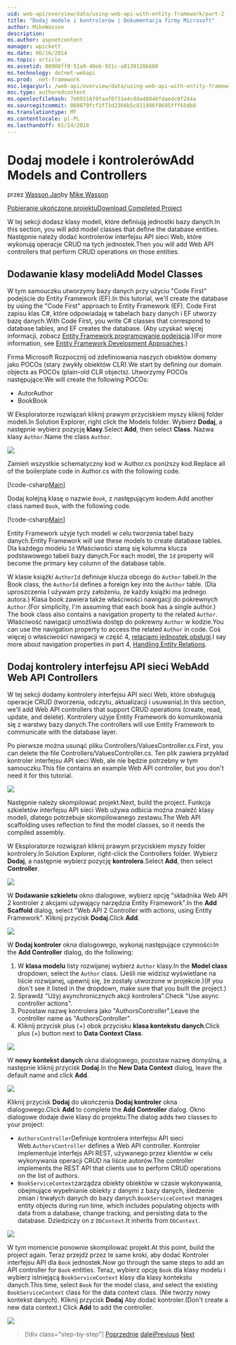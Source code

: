 ```yaml
---
uid: web-api/overview/data/using-web-api-with-entity-framework/part-2
title: "Dodaj modele i kontrolerów | Dokumentacja firmy Microsoft"
author: MikeWasson
description: 
ms.author: aspnetcontent
manager: wpickett
ms.date: 06/16/2014
ms.topic: article
ms.assetid: 88908ff8-51a9-40eb-931c-a8139128b680
ms.technology: dotnet-webapi
ms.prod: .net-framework
msc.legacyurl: /web-api/overview/data/using-web-api-with-entity-framework/part-2
msc.type: authoredcontent
ms.openlocfilehash: 7e09316f0faaf0731e4cdda48040fdaedc0f244a
ms.sourcegitcommit: 060879fcf3f73d2366b5c811986f8695fff65db8
ms.translationtype: MT
ms.contentlocale: pl-PL
ms.lasthandoff: 01/24/2018
---
```

<a name="add-models-and-controllers"></a><span data-ttu-id="0f4d5-102">Dodaj modele i kontrolerów</span><span class="sxs-lookup"><span data-stu-id="0f4d5-102">Add Models and Controllers</span></span>
====================
<span data-ttu-id="0f4d5-103">przez [Wasson Jan](https://github.com/MikeWasson)</span><span class="sxs-lookup"><span data-stu-id="0f4d5-103">by [Mike Wasson](https://github.com/MikeWasson)</span></span>

[<span data-ttu-id="0f4d5-104">Pobieranie ukończone projektu</span><span class="sxs-lookup"><span data-stu-id="0f4d5-104">Download Completed Project</span></span>](https://github.com/MikeWasson/BookService)

<span data-ttu-id="0f4d5-105">W tej sekcji dodasz klasy modeli, które definiują jednostki bazy danych.</span><span class="sxs-lookup"><span data-stu-id="0f4d5-105">In this section, you will add model classes that define the database entities.</span></span> <span data-ttu-id="0f4d5-106">Następnie należy dodać kontrolerów interfejsu API sieci Web, które wykonują operacje CRUD na tych jednostek.</span><span class="sxs-lookup"><span data-stu-id="0f4d5-106">Then you will add Web API controllers that perform CRUD operations on those entities.</span></span>

## <a name="add-model-classes"></a><span data-ttu-id="0f4d5-107">Dodawanie klasy modeli</span><span class="sxs-lookup"><span data-stu-id="0f4d5-107">Add Model Classes</span></span>

<span data-ttu-id="0f4d5-108">W tym samouczku utworzymy bazy danych przy użyciu "Code First" podejście do Entity Framework (EF).</span><span class="sxs-lookup"><span data-stu-id="0f4d5-108">In this tutorial, we'll create the database by using the "Code First" approach to Entity Framework (EF).</span></span> <span data-ttu-id="0f4d5-109">Code First zapisu klas C#, które odpowiadają w tabelach bazy danych i EF utworzy bazę danych.</span><span class="sxs-lookup"><span data-stu-id="0f4d5-109">With Code First, you write C# classes that correspond to database tables, and EF creates the database.</span></span> <span data-ttu-id="0f4d5-110">(Aby uzyskać więcej informacji, zobacz [Entity Framework programowanie podejścia](https://msdn.microsoft.com/library/ms178359%28v=vs.110%29.aspx#dbfmfcf).)</span><span class="sxs-lookup"><span data-stu-id="0f4d5-110">(For more information, see [Entity Framework Development Approaches](https://msdn.microsoft.com/library/ms178359%28v=vs.110%29.aspx#dbfmfcf).)</span></span>

<span data-ttu-id="0f4d5-111">Firma Microsoft Rozpocznij od zdefiniowania naszych obiektów domeny jako POCOs (stary zwykły obiektów CLR).</span><span class="sxs-lookup"><span data-stu-id="0f4d5-111">We start by defining our domain objects as POCOs (plain-old CLR objects).</span></span> <span data-ttu-id="0f4d5-112">Utworzymy POCOs następujące:</span><span class="sxs-lookup"><span data-stu-id="0f4d5-112">We will create the following POCOs:</span></span>

- <span data-ttu-id="0f4d5-113">Autor</span><span class="sxs-lookup"><span data-stu-id="0f4d5-113">Author</span></span>
- <span data-ttu-id="0f4d5-114">Book</span><span class="sxs-lookup"><span data-stu-id="0f4d5-114">Book</span></span>

<span data-ttu-id="0f4d5-115">W Eksploratorze rozwiązań kliknij prawym przyciskiem myszy kliknij folder modeli.</span><span class="sxs-lookup"><span data-stu-id="0f4d5-115">In Solution Explorer, right click the Models folder.</span></span> <span data-ttu-id="0f4d5-116">Wybierz **Dodaj**, a następnie wybierz pozycję **klasy**.</span><span class="sxs-lookup"><span data-stu-id="0f4d5-116">Select **Add**, then select **Class**.</span></span> <span data-ttu-id="0f4d5-117">Nazwa klasy `Author`.</span><span class="sxs-lookup"><span data-stu-id="0f4d5-117">Name the class `Author`.</span></span>

![](part-2/_static/image1.png)

<span data-ttu-id="0f4d5-118">Zamień wszystkie schematyczny kod w Author.cs poniższy kod.</span><span class="sxs-lookup"><span data-stu-id="0f4d5-118">Replace all of the boilerplate code in Author.cs with the following code.</span></span>

[!code-csharp[Main](part-2/samples/sample1.cs)]

<span data-ttu-id="0f4d5-119">Dodaj kolejną klasę o nazwie `Book`, z następującym kodem.</span><span class="sxs-lookup"><span data-stu-id="0f4d5-119">Add another class named `Book`, with the following code.</span></span>

[!code-csharp[Main](part-2/samples/sample2.cs)]

<span data-ttu-id="0f4d5-120">Entity Framework użyje tych modeli w celu tworzenia tabel bazy danych.</span><span class="sxs-lookup"><span data-stu-id="0f4d5-120">Entity Framework will use these models to create database tables.</span></span> <span data-ttu-id="0f4d5-121">Dla każdego modelu `Id` Właściwości staną się kolumna klucza podstawowego tabeli bazy danych.</span><span class="sxs-lookup"><span data-stu-id="0f4d5-121">For each model, the `Id` property will become the primary key column of the database table.</span></span>

<span data-ttu-id="0f4d5-122">W klasie książki `AuthorId` definiuje klucza obcego do `Author` tabeli.</span><span class="sxs-lookup"><span data-stu-id="0f4d5-122">In the Book class, the `AuthorId` defines a foreign key into the `Author` table.</span></span> <span data-ttu-id="0f4d5-123">(Dla uproszczenia I używam przy założeniu, że każdy książki ma jednego autora.) Klasa book zawiera także właściwości nawigacji do pokrewnych `Author`.</span><span class="sxs-lookup"><span data-stu-id="0f4d5-123">(For simplicity, I'm assuming that each book has a single author.) The book class also contains a navigation property to the related `Author`.</span></span> <span data-ttu-id="0f4d5-124">Właściwość nawigacji umożliwia dostęp do pokrewny `Author` w kodzie.</span><span class="sxs-lookup"><span data-stu-id="0f4d5-124">You can use the navigation property to access the related `Author` in code.</span></span> <span data-ttu-id="0f4d5-125">Coś więcej o właściwości nawigacji w część 4, [relacjami jednostek obsługi](part-4.md).</span><span class="sxs-lookup"><span data-stu-id="0f4d5-125">I say more about navigation properties in part 4, [Handling Entity Relations](part-4.md).</span></span>

## <a name="add-web-api-controllers"></a><span data-ttu-id="0f4d5-126">Dodaj kontrolery interfejsu API sieci Web</span><span class="sxs-lookup"><span data-stu-id="0f4d5-126">Add Web API Controllers</span></span>

<span data-ttu-id="0f4d5-127">W tej sekcji dodamy kontrolery interfejsu API sieci Web, które obsługują operacje CRUD (tworzenia, odczytu, aktualizacji i usuwania).</span><span class="sxs-lookup"><span data-stu-id="0f4d5-127">In this section, we'll add Web API controllers that support CRUD operations (create, read, update, and delete).</span></span> <span data-ttu-id="0f4d5-128">Kontrolery użyje Entity Framework do komunikowania się z warstwy bazy danych.</span><span class="sxs-lookup"><span data-stu-id="0f4d5-128">The controllers will use Entity Framework to communicate with the database layer.</span></span>

<span data-ttu-id="0f4d5-129">Po pierwsze można usunąć pliku Controllers/ValuesController.cs.</span><span class="sxs-lookup"><span data-stu-id="0f4d5-129">First, you can delete the file Controllers/ValuesController.cs.</span></span> <span data-ttu-id="0f4d5-130">Ten plik zawiera przykład kontroler interfejsu API sieci Web, ale nie będzie potrzebny w tym samouczku.</span><span class="sxs-lookup"><span data-stu-id="0f4d5-130">This file contains an example Web API controller, but you don't need it for this tutorial.</span></span>

![](part-2/_static/image2.png)

<span data-ttu-id="0f4d5-131">Następnie należy skompilować projekt.</span><span class="sxs-lookup"><span data-stu-id="0f4d5-131">Next, build the project.</span></span> <span data-ttu-id="0f4d5-132">Funkcja szkieletów interfejsu API sieci Web używa odbicia można znaleźć klasy modeli, dlatego potrzebuje skompilowanego zestawu.</span><span class="sxs-lookup"><span data-stu-id="0f4d5-132">The Web API scaffolding uses reflection to find the model classes, so it needs the compiled assembly.</span></span>

<span data-ttu-id="0f4d5-133">W Eksploratorze rozwiązań kliknij prawym przyciskiem myszy folder kontrolery.</span><span class="sxs-lookup"><span data-stu-id="0f4d5-133">In Solution Explorer, right-click the Controllers folder.</span></span> <span data-ttu-id="0f4d5-134">Wybierz **Dodaj**, a następnie wybierz pozycję **kontrolera**.</span><span class="sxs-lookup"><span data-stu-id="0f4d5-134">Select **Add**, then select **Controller**.</span></span>

![](part-2/_static/image3.png)

<span data-ttu-id="0f4d5-135">W **Dodawanie szkieletu** okno dialogowe, wybierz opcję "składnika Web API 2 kontroler z akcjami używający narzędzia Entity Framework".</span><span class="sxs-lookup"><span data-stu-id="0f4d5-135">In the **Add Scaffold** dialog, select "Web API 2 Controller with actions, using Entity Framework".</span></span> <span data-ttu-id="0f4d5-136">Kliknij przycisk **Dodaj**.</span><span class="sxs-lookup"><span data-stu-id="0f4d5-136">Click **Add**.</span></span>

![](part-2/_static/image4.png)

<span data-ttu-id="0f4d5-137">W **Dodaj kontroler** okna dialogowego, wykonaj następujące czynności:</span><span class="sxs-lookup"><span data-stu-id="0f4d5-137">In the **Add Controller** dialog, do the following:</span></span>

1. <span data-ttu-id="0f4d5-138">W **klasa modelu** listy rozwijanej wybierz `Author` klasy.</span><span class="sxs-lookup"><span data-stu-id="0f4d5-138">In the **Model class** dropdown, select the `Author` class.</span></span> <span data-ttu-id="0f4d5-139">(Jeśli nie widzisz wyświetlane na liście rozwijanej, upewnij się, że zostały utworzone w projekcie.)</span><span class="sxs-lookup"><span data-stu-id="0f4d5-139">(If you don't see it listed in the dropdown, make sure that you built the project.)</span></span>
2. <span data-ttu-id="0f4d5-140">Sprawdź "Użyj asynchronicznych akcji kontrolera".</span><span class="sxs-lookup"><span data-stu-id="0f4d5-140">Check "Use async controller actions".</span></span>
3. <span data-ttu-id="0f4d5-141">Pozostaw nazwę kontrolera jako &quot;AuthorsController&quot;.</span><span class="sxs-lookup"><span data-stu-id="0f4d5-141">Leave the controller name as &quot;AuthorsController&quot;.</span></span>
4. <span data-ttu-id="0f4d5-142">Kliknij przycisk plus (+) obok przycisku **klasa kontekstu danych**.</span><span class="sxs-lookup"><span data-stu-id="0f4d5-142">Click plus (+) button next to **Data Context Class**.</span></span>

![](part-2/_static/image5.png)

<span data-ttu-id="0f4d5-143">W **nowy kontekst danych** okna dialogowego, pozostaw nazwę domyślną, a następnie kliknij przycisk **Dodaj**.</span><span class="sxs-lookup"><span data-stu-id="0f4d5-143">In the **New Data Context** dialog, leave the default name and click **Add**.</span></span>

![](part-2/_static/image6.png)

<span data-ttu-id="0f4d5-144">Kliknij przycisk **Dodaj** do ukończenia **Dodaj kontroler** okna dialogowego.</span><span class="sxs-lookup"><span data-stu-id="0f4d5-144">Click **Add** to complete the **Add Controller** dialog.</span></span> <span data-ttu-id="0f4d5-145">Okno dialogowe dodaje dwie klasy do projektu:</span><span class="sxs-lookup"><span data-stu-id="0f4d5-145">The dialog adds two classes to your project:</span></span>

- <span data-ttu-id="0f4d5-146">`AuthorsController`Definiuje kontrolera interfejsu API sieci Web.</span><span class="sxs-lookup"><span data-stu-id="0f4d5-146">`AuthorsController` defines a Web API controller.</span></span> <span data-ttu-id="0f4d5-147">Kontroler implementuje interfejs API REST, używanego przez klientów w celu wykonywania operacji CRUD na liście autorów.</span><span class="sxs-lookup"><span data-stu-id="0f4d5-147">The controller implements the REST API that clients use to perform CRUD operations on the list of authors.</span></span>
- <span data-ttu-id="0f4d5-148">`BookServiceContext`zarządza obiekty obiektów w czasie wykonywania, obejmujące wypełnianie obiekty z danymi z bazy danych, śledzenie zmian i trwałych danych do bazy danych.</span><span class="sxs-lookup"><span data-stu-id="0f4d5-148">`BookServiceContext` manages entity objects during run time, which includes populating objects with data from a database, change tracking, and persisting data to the database.</span></span> <span data-ttu-id="0f4d5-149">Dziedziczy on z `DbContext`.</span><span class="sxs-lookup"><span data-stu-id="0f4d5-149">It inherits from `DbContext`.</span></span>

![](part-2/_static/image7.png)

<span data-ttu-id="0f4d5-150">W tym momencie ponownie skompilować projekt.</span><span class="sxs-lookup"><span data-stu-id="0f4d5-150">At this point, build the project again.</span></span> <span data-ttu-id="0f4d5-151">Teraz przejdź przez te same kroki, aby dodać Kontroler interfejsu API dla `Book` jednostek.</span><span class="sxs-lookup"><span data-stu-id="0f4d5-151">Now go through the same steps to add an API controller for `Book` entities.</span></span> <span data-ttu-id="0f4d5-152">Teraz, wybierz opcję `Book` dla klasy modelu i wybierz istniejącą `BookServiceContext` klasy dla klasy kontekstu danych.</span><span class="sxs-lookup"><span data-stu-id="0f4d5-152">This time, select `Book` for the model class, and select the existing `BookServiceContext` class for the data context class.</span></span> <span data-ttu-id="0f4d5-153">(Nie tworzy nowy kontekst danych). Kliknij przycisk **Dodaj** Aby dodać kontroler.</span><span class="sxs-lookup"><span data-stu-id="0f4d5-153">(Don't create a new data context.) Click **Add** to add the controller.</span></span>

![](part-2/_static/image8.png)

>[!div class="step-by-step"]
<span data-ttu-id="0f4d5-154">[Poprzednie](part-1.md)
[dalej](part-3.md)</span><span class="sxs-lookup"><span data-stu-id="0f4d5-154">[Previous](part-1.md)
[Next](part-3.md)</span></span>
